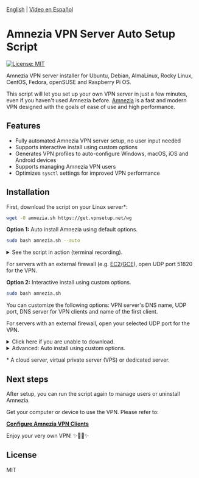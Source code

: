 [English](README.md) | [Vídeo en Español](https://www.youtube.com/watch?v=99qtaJU2E2k)

# Amnezia VPN Server Auto Setup Script

[![License: MIT](docs/images/license.svg)](https://opensource.org/licenses/MIT)

Amnezia VPN server installer for Ubuntu, Debian, AlmaLinux, Rocky Linux, CentOS, Fedora, openSUSE and Raspberry Pi OS.

This script will let you set up your own VPN server in just a few minutes, even if you haven't used Amnezia before. [Amnezia](https://www.Amnezia.org) is a fast and modern VPN designed with the goals of ease of use and high performance.


## Features

- Fully automated Amnezia VPN server setup, no user input needed
- Supports interactive install using custom options
- Generates VPN profiles to auto-configure Windows, macOS, iOS and Android devices
- Supports managing Amnezia VPN users
- Optimizes `sysctl` settings for improved VPN performance

## Installation

First, download the script on your Linux server\*:

```bash
wget -O amnezia.sh https://get.vpnsetup.net/wg
```

**Option 1:** Auto install Amnezia using default options.

```bash
sudo bash amnezia.sh --auto
```

<details>
<summary>
See the script in action (terminal recording).
</summary>

**Note:** This recording is for demo purposes only.

<p align="center"><img src="docs/images/demo1.svg"></p>
</details>

For servers with an external firewall (e.g. [EC2](https://docs.aws.amazon.com/AWSEC2/latest/UserGuide/ec2-security-groups.html)/[GCE](https://cloud.google.com/firewall/docs/firewalls)), open UDP port 51820 for the VPN.

**Option 2:** Interactive install using custom options.

```bash
sudo bash amnezia.sh
```

You can customize the following options: VPN server's DNS name, UDP port, DNS server for VPN clients and name of the first client.

For servers with an external firewall, open your selected UDP port for the VPN.

<details>
<summary>
Click here if you are unable to download.
</summary>

You may also use `curl` to download:

```bash
curl -fL -o amnezia.sh https://get.vpnsetup.net/wg
```

Then follow the instructions above to install.

Alternative setup URLs:

```bash
https://github.com/hwdsl2/Amnezia-install/raw/master/Amnezia-install.sh
https://gitlab.com/hwdsl2/Amnezia-install/-/raw/master/Amnezia-install.sh
```

If you are unable to download, open [Amnezia-install.sh](Amnezia-install.sh), then click the `Raw` button on the right. Press `Ctrl/Cmd+A` to select all, `Ctrl/Cmd+C` to copy, then paste into your favorite editor.
</details>
<details>
<summary>
Advanced: Auto install using custom options.
</summary>

Advanced users can auto install Amnezia using custom options, by providing a Bash "here document" as input to the setup script. This method can also be used to provide input to manage users after install.

First, install Amnezia interactively using custom options, and write down all your inputs to the script.

```bash
sudo bash amnezia.sh
```

If you need to remove Amnezia, run the script again and select the appropriate option.

Next, create the custom install command using your inputs. Example:

```bash
sudo bash amnezia.sh <<ANSWERS
n
51820
client
2
y
ANSWERS
```

**Note:** The install options may change in future versions of the script.
</details>

\* A cloud server, virtual private server (VPS) or dedicated server.

## Next steps

After setup, you can run the script again to manage users or uninstall Amnezia.

Get your computer or device to use the VPN. Please refer to:

**[Configure Amnezia VPN Clients](docs/clients.md)**


Enjoy your very own VPN! :sparkles::tada::rocket::sparkles:



## License

MIT
